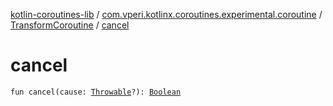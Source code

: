 [kotlin-coroutines-lib](../../index.md) / [com.vperi.kotlinx.coroutines.experimental.coroutine](../index.md) / [TransformCoroutine](index.md) / [cancel](./cancel.md)

# cancel

`fun cancel(cause: `[`Throwable`](https://kotlinlang.org/api/latest/jvm/stdlib/kotlin/-throwable/index.html)`?): `[`Boolean`](https://kotlinlang.org/api/latest/jvm/stdlib/kotlin/-boolean/index.html)
